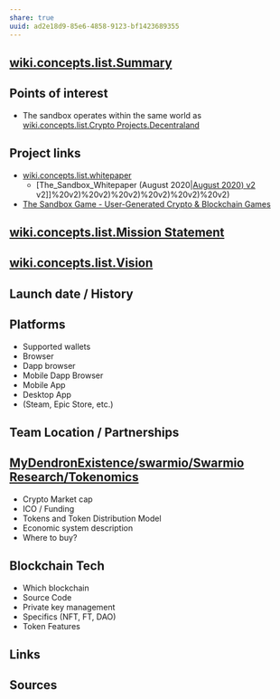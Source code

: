 ```yaml
---
share: true
uuid: ad2e18d9-85e6-4858-9123-bf1423689355
---
```

## [wiki.concepts.list.Summary](/undefined)

## Points of interest

* The sandbox operates within the same world as [wiki.concepts.list.Crypto Projects.Decentraland](/undefined)

## Project links

* [wiki.concepts.list.whitepaper](/undefined)
  * [The_Sandbox_Whitepaper (August 2020|[August 2020) v2](/undefined) v2]]%20v2)%20v2)%20v2)%20v2)%20v2)%20v2)
* [The Sandbox Game - User-Generated Crypto & Blockchain Games](https://www.sandbox.game/en/)

## [wiki.concepts.list.Mission Statement](/undefined)

## [wiki.concepts.list.Vision](/undefined)

## Launch date / History

## Platforms

* Supported wallets
* Browser
* Dapp browser
* Mobile Dapp Browser
* Mobile App
* Desktop App
* (Steam, Epic Store, etc.)


## Team Location / Partnerships

## [MyDendronExistence/swarmio/Swarmio Research/Tokenomics](/undefined)

* Crypto Market cap
* ICO / Funding
* Tokens and Token Distribution Model
* Economic system description
* Where to buy?

## Blockchain Tech

* Which blockchain
* Source Code
* Private key management
* Specifics (NFT, FT, DAO)
* Token Features

## Links

## Sources
